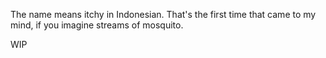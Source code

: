 The name means itchy in Indonesian. That's the first time that came to my mind, if you imagine streams of mosquito.

WIP
